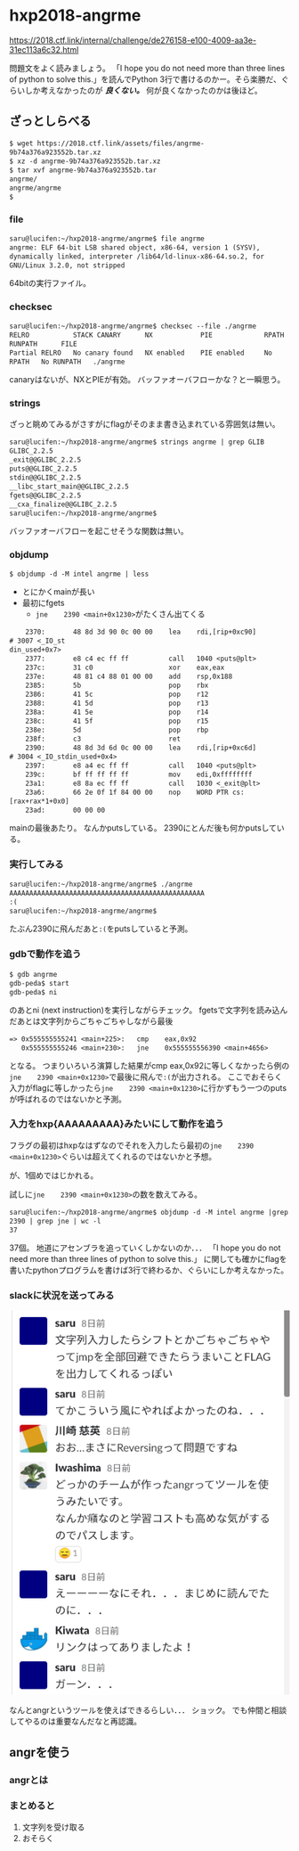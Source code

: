 # hxp2018-angrme

https://2018.ctf.link/internal/challenge/de276158-e100-4009-aa3e-31ec113a6c32.html

問題文をよく読みましょう。
「I hope you do not need more than three lines of python to solve this.」を読んでPython 3行で書けるのかー。そら楽勝だ、ぐらいしか考えなかったのが ***良くない。***
何が良くなかったのかは後ほど。

## ざっとしらべる

```bash-statement
$ wget https://2018.ctf.link/assets/files/angrme-9b74a376a923552b.tar.xz
$ xz -d angrme-9b74a376a923552b.tar.xz
$ tar xvf angrme-9b74a376a923552b.tar
angrme/
angrme/angrme
$
```

### file

```bash-statement
saru@lucifen:~/hxp2018-angrme/angrme$ file angrme
angrme: ELF 64-bit LSB shared object, x86-64, version 1 (SYSV), dynamically linked, interpreter /lib64/ld-linux-x86-64.so.2, for GNU/Linux 3.2.0, not stripped
```

64bitの実行ファイル。

### checksec

```bash-statement
saru@lucifen:~/hxp2018-angrme/angrme$ checksec --file ./angrme
RELRO           STACK CANARY      NX            PIE             RPATH      RUNPATH      FILE
Partial RELRO   No canary found   NX enabled    PIE enabled     No RPATH   No RUNPATH   ./angrme
```

canaryはないが、NXとPIEが有効。
バッファオーバフローかな？と一瞬思う。

### strings

ざっと眺めてみるがさすがにflagがそのまま書き込まれている雰囲気は無い。

```bash-statement
saru@lucifen:~/hxp2018-angrme/angrme$ strings angrme | grep GLIB
GLIBC_2.2.5
_exit@@GLIBC_2.2.5
puts@@GLIBC_2.2.5
stdin@@GLIBC_2.2.5
__libc_start_main@@GLIBC_2.2.5
fgets@@GLIBC_2.2.5
__cxa_finalize@@GLIBC_2.2.5
saru@lucifen:~/hxp2018-angrme/angrme$
```

バッファオーバフローを起こせそうな関数は無い。

### objdump

```bash-statement
$ objdump -d -M intel angrme | less
```

- とにかくmainが長い
- 最初にfgets
  - ```jne    2390 <main+0x1230>```がたくさん出てくる


```bash-statement
    2370:       48 8d 3d 90 0c 00 00    lea    rdi,[rip+0xc90]        # 3007 <_IO_st
din_used+0x7>
    2377:       e8 c4 ec ff ff          call   1040 <puts@plt>
    237c:       31 c0                   xor    eax,eax
    237e:       48 81 c4 88 01 00 00    add    rsp,0x188
    2385:       5b                      pop    rbx
    2386:       41 5c                   pop    r12
    2388:       41 5d                   pop    r13
    238a:       41 5e                   pop    r14
    238c:       41 5f                   pop    r15
    238e:       5d                      pop    rbp
    238f:       c3                      ret
    2390:       48 8d 3d 6d 0c 00 00    lea    rdi,[rip+0xc6d]        # 3004 <_IO_stdin_used+0x4>
    2397:       e8 a4 ec ff ff          call   1040 <puts@plt>
    239c:       bf ff ff ff ff          mov    edi,0xffffffff
    23a1:       e8 8a ec ff ff          call   1030 <_exit@plt>
    23a6:       66 2e 0f 1f 84 00 00    nop    WORD PTR cs:[rax+rax*1+0x0]
    23ad:       00 00 00

```

mainの最後あたり。
なんかputsしている。
2390にとんだ後も何かputsしている。


### 実行してみる

```bash-statement
saru@lucifen:~/hxp2018-angrme/angrme$ ./angrme
AAAAAAAAAAAAAAAAAAAAAAAAAAAAAAAAAAAAAAAAAAAAAAAAA
:(
saru@lucifen:~/hxp2018-angrme/angrme$
```

たぶん2390に飛んだあと```:(```をputsしていると予測。


### gdbで動作を追う

```bash-statement
$ gdb angrme
gdb-peda$ start
gdb-peda$ ni
```

のあとni (next instruction)を実行しながらチェック。
fgetsで文字列を読み込んだあとは文字列からごちゃごちゃしながら最後
```bash-statement
=> 0x555555555241 <main+225>:   cmp    eax,0x92
   0x555555555246 <main+230>:   jne    0x555555556390 <main+4656>
```
となる。
つまりいろいろ演算した結果がcmp eax,0x92に等しくなかったら例の```jne    2390 <main+0x1230>```で最後に飛んで```:(```が出力される。
ここでおそらく入力がflagに等しかったら```jne    2390 <main+0x1230>```に行かずもう一つのputsが呼ばれるのではないかと予測。

### 入力をhxp{AAAAAAAAA}みたいにして動作を追う

フラグの最初はhxpなはずなのでそれを入力したら最初の```jne    2390 <main+0x1230>```ぐらいは超えてくれるのではないかと予想。

が、1個めではじかれる。

試しに```jne    2390 <main+0x1230>```の数を数えてみる。

```
saru@lucifen:~/hxp2018-angrme/angrme$ objdump -d -M intel angrme |grep 2390 | grep jne | wc -l
37
```

37個。
地道にアセンブラを追っていくしかないのか．．．
「I hope you do not need more than three lines of python to solve this.」
に関しても確かにflagを書いたpythonプログラムを書けば3行で終わるか、ぐらいにしか考えなかった。


### slackに状況を送ってみる

![slack](fig/slack001.png "slack")

なんとangrというツールを使えばできるらしい．．．
ショック。
でも仲間と相談してやるのは重要なんだなと再認識。

## angrを使う

### angrとは



### まとめると

1. 文字列を受け取る
2. おそらく



